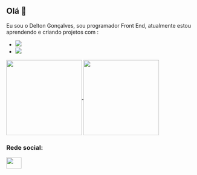 ## Olá 👋
Eu sou o Delton Gonçalves, sou programador Front End, atualmente estou aprendendo e criando projetos com :
  - <img src="https://img.shields.io/badge/HTML-239120?style=for-the-badge&logo=html5&logoColor=white" />
  - <img src="https://img.shields.io/badge/CSS3-1572B6?style=for-the-badge&logo=css3&logoColor=white" />
  <!-- <img src="https://img.shields.io/badge/JavaScript-F7DF1E?style=for-the-badge&logo=javascript&logoColor=black" />
  - <img src="https://img.shields.io/badge/Node.js-43853D?style=for-the-badge&logo=node.js&logoColor=white" />
  - <img src="https://img.shields.io/badge/JavaScript-323330?style=for-the-badge&logo=javascript&logoColor=F7DF1E" />
  - <img src="https://img.shields.io/badge/HTML5-E34F26?style=for-the-badge&logo=html5&logoColor=white" />-->


<a href="https://github.com/anuraghazra/github-readme-stats">
  <img height=200 align="center" src="https://github-readme-stats.vercel.app/api/top-langs/?username=DeltonDev" />
</a>
<a href="https://github.com/anuraghazra/convoychat">
  <img height=200 align="center" src="https://github-readme-stats.vercel.app/api?username=DeltonDev" />
</a>

<!--![Anurag's GitHub stats](https://github-readme-stats.vercel.app/api?username=DeltonDev&show_icons=true&theme=radical)-->


<h3 align="left">Rede social:</h3>
<p align="left">
<a href="https://www.linkedin.com/in/deltongcoelho/" target="blank"><img align="center" src="https://cdn.jsdelivr.net/npm/simple-icons@3.0.1/icons/linkedin.svg" alt="" height="30" width="40" /></a>
</p>
